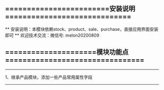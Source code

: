                  
========================安装说明=============================
-------------------------------------------------------------
** 安装说明：本模块依赖stock、product、sale、purchase，直接应用界面安装即可 ** 
   欢迎技术交流：微信号: melon20200809


=====================模块功能点================================
-------------------------------------------------------------
-------------------------------------------------------------
1、继承产品模块，添加一些产品常用属性字段

-------------------------------------------------------------